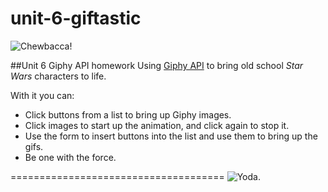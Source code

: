 # unit-6-giftastic
![Chewbacca!](https://media0.giphy.com/media/jpNuN8LJpxMzu/200w.gif)

##Unit 6 Giphy API homework
Using [Giphy API](https://developers.giphy.com/) to bring old school *Star Wars* characters to life.

With it you can:
* Click buttons from a list to bring up Giphy images.
* Click images to start up the animation, and click again to stop it.
* Use the form to insert buttons into the list and use them to bring up the gifs.
* Be one with the force.

=====================================
![Yoda.](https://media0.giphy.com/media/Le5BxgkiTShtS/200w.gif)

